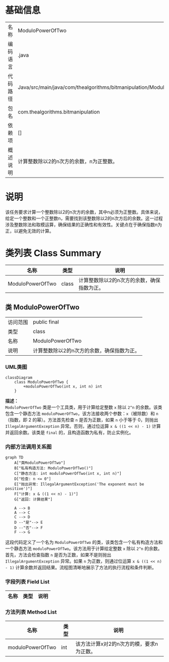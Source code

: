 # 基础信息

|      |      |
|------|------|
| 名称 | ModuloPowerOfTwo |
| 编码语言 | .java |
| 代码路径 | Java/src/main/java/com/thealgorithms/bitmanipulation/ModuloPowerOfTwo.java |
| 包名 | com.thealgorithms.bitmanipulation |
| 依赖项 | [] |
| 概述说明 | 计算整数除以2的n次方的余数，n为正整数。 |

# 说明

该任务要求计算一个整数除以2的n次方的余数，其中n必须为正整数。具体来说，给定一个整数和一个正整数n，需要找到该整数除以2的n次方后的余数。这一过程涉及整数除法和取模运算，确保结果的正确性和有效性。关键点在于确保指数n为正，以避免无效的计算。

# 类列表 Class Summary

| 名称   | 类型  | 说明 |
|-------|------|-------------|
| ModuloPowerOfTwo | class | 计算整数除以2的n次方的余数，确保指数为正。 |



## 类 ModuloPowerOfTwo

|      |      |
|------|------|
| 访问范围 | public final |
| 类型 | class |
| 名称 | ModuloPowerOfTwo |
| 说明 | 计算整数除以2的n次方的余数，确保指数为正。 |


### UML类图

```mermaid
classDiagram
    class ModuloPowerOfTwo {
        +moduloPowerOfTwo(int x, int n) int
    }
```

**描述：**  
`ModuloPowerOfTwo` 类是一个工具类，用于计算给定整数 `x` 除以 `2^n` 的余数。该类包含一个静态方法 `moduloPowerOfTwo`，该方法接收两个参数：`x`（被除数）和 `n`（指数，即 2 的幂）。方法首先检查 `n` 是否为正数，如果 `n` 小于等于 0，则抛出 `IllegalArgumentException` 异常。否则，通过位运算 `x & ((1 << n) - 1)` 计算并返回余数。该类是 `final` 的，且构造函数为私有，防止实例化。


### 内部方法调用关系图

```mermaid
graph TD
    A["类ModuloPowerOfTwo"]
    B["私有构造方法: ModuloPowerOfTwo()"]
    C["静态方法: int moduloPowerOfTwo(int x, int n)"]
    D["检查: n <= 0"]
    E["抛出异常: IllegalArgumentException('The exponent must be positive')"]
    F["计算: x & ((1 << n) - 1)"]
    G["返回: 计算结果"]

    A --> B
    A --> C
    C --> D
    D --"是"--> E
    D --"否"--> F
    F --> G
```

这段代码定义了一个名为 `ModuloPowerOfTwo` 的类，该类包含一个私有构造方法和一个静态方法 `moduloPowerOfTwo`。该方法用于计算给定整数 `x` 除以 `2^n` 的余数。首先，方法会检查指数 `n` 是否为正数，如果不是则抛出 `IllegalArgumentException` 异常。如果 `n` 为正数，则通过位运算 `x & ((1 << n) - 1)` 计算余数并返回结果。流程图清晰地展示了方法的执行流程和条件判断。

### 字段列表 Field List

| 名称  | 类型  | 说明 |
|-------|-------|------|

### 方法列表 Method List

| 名称  | 类型  | 说明 |
|-------|-------|------|
| moduloPowerOfTwo | int | 该方法计算x对2的n次方的模，要求n为正数。 |




